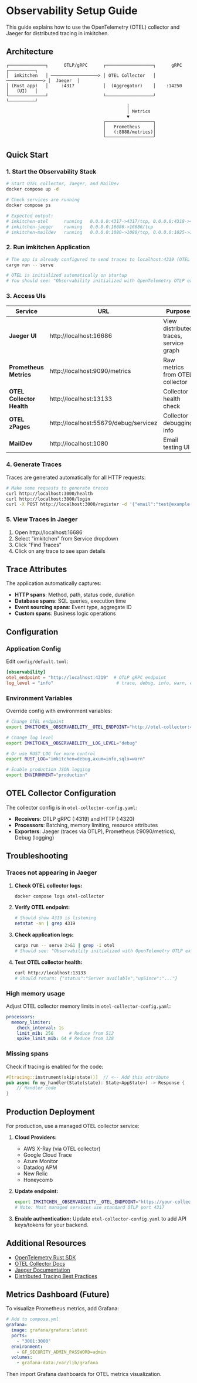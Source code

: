 # Observability Setup Guide

This guide explains how to use the OpenTelemetry (OTEL) collector and Jaeger for distributed tracing in imkitchen.

## Architecture

```
┌──────────────┐      OTLP/gRPC      ┌──────────────────┐      gRPC       ┌──────────┐
│  imkitchen   │ ──────────────────> │ OTEL Collector   │ ──────────────> │  Jaeger  │
│ (Rust app)   │     :4317           │  (Aggregator)    │    :14250       │   (UI)   │
└──────────────┘                     └──────────────────┘                 └──────────┘
                                              │
                                              │ Metrics
                                              ▼
                                     ┌──────────────────┐
                                     │   Prometheus     │
                                     │   (:8888/metrics)│
                                     └──────────────────┘
```

## Quick Start

### 1. Start the Observability Stack

```bash
# Start OTEL collector, Jaeger, and MailDev
docker compose up -d

# Check services are running
docker compose ps

# Expected output:
# imkitchen-otel      running   0.0.0.0:4317->4317/tcp, 0.0.0.0:4318->4318/tcp
# imkitchen-jaeger    running   0.0.0.0:16686->16686/tcp
# imkitchen-maildev   running   0.0.0.0:1080->1080/tcp, 0.0.0.0:1025->1025/tcp
```

### 2. Run imkitchen Application

```bash
# The app is already configured to send traces to localhost:4319 (OTEL collector)
cargo run -- serve

# OTEL is initialized automatically on startup
# You should see: "Observability initialized with OpenTelemetry OTLP exporter"
```

### 3. Access UIs

| Service | URL | Purpose |
|---------|-----|---------|
| **Jaeger UI** | http://localhost:16686 | View distributed traces, service graph |
| **Prometheus Metrics** | http://localhost:9090/metrics | Raw metrics from OTEL collector |
| **OTEL Collector Health** | http://localhost:13133 | Collector health check |
| **OTEL zPages** | http://localhost:55679/debug/servicez | Collector debugging info |
| **MailDev** | http://localhost:1080 | Email testing UI |

### 4. Generate Traces

Traces are generated automatically for all HTTP requests:

```bash
# Make some requests to generate traces
curl http://localhost:3000/health
curl http://localhost:3000/login
curl -X POST http://localhost:3000/register -d '{"email":"test@example.com","password":"test123"}'
```

### 5. View Traces in Jaeger

1. Open http://localhost:16686
2. Select "imkitchen" from Service dropdown
3. Click "Find Traces"
4. Click on any trace to see span details

## Trace Attributes

The application automatically captures:
- **HTTP spans**: Method, path, status code, duration
- **Database spans**: SQL queries, execution time
- **Event sourcing spans**: Event type, aggregate ID
- **Custom spans**: Business logic operations

## Configuration

### Application Config

Edit `config/default.toml`:

```toml
[observability]
otel_endpoint = "http://localhost:4319"  # OTLP gRPC endpoint
log_level = "info"                        # trace, debug, info, warn, error
```

### Environment Variables

Override config with environment variables:

```bash
# Change OTEL endpoint
export IMKITCHEN__OBSERVABILITY__OTEL_ENDPOINT="http://otel-collector:4319"

# Change log level
export IMKITCHEN__OBSERVABILITY__LOG_LEVEL="debug"

# Or use RUST_LOG for more control
export RUST_LOG="imkitchen=debug,axum=info,sqlx=warn"

# Enable production JSON logging
export ENVIRONMENT="production"
```

## OTEL Collector Configuration

The collector config is in `otel-collector-config.yaml`:

- **Receivers**: OTLP gRPC (:4319) and HTTP (:4320)
- **Processors**: Batching, memory limiting, resource attributes
- **Exporters**: Jaeger (traces via OTLP), Prometheus (:9090/metrics), Debug (logging)

## Troubleshooting

### Traces not appearing in Jaeger

1. **Check OTEL collector logs:**
   ```bash
   docker compose logs otel-collector
   ```

2. **Verify OTEL endpoint:**
   ```bash
   # Should show 4319 is listening
   netstat -an | grep 4319
   ```

3. **Check application logs:**
   ```bash
   cargo run -- serve 2>&1 | grep -i otel
   # Should see: "Observability initialized with OpenTelemetry OTLP exporter"
   ```

4. **Test OTEL collector health:**
   ```bash
   curl http://localhost:13133
   # Should return: {"status":"Server available","upSince":"..."}
   ```

### High memory usage

Adjust OTEL collector memory limits in `otel-collector-config.yaml`:

```yaml
processors:
  memory_limiter:
    check_interval: 1s
    limit_mib: 256      # Reduce from 512
    spike_limit_mib: 64 # Reduce from 128
```

### Missing spans

Check if tracing is enabled for the code:

```rust
#[tracing::instrument(skip(state))]  // <-- Add this attribute
pub async fn my_handler(State(state): State<AppState>) -> Response {
    // Handler code
}
```

## Production Deployment

For production, use a managed OTEL collector service:

1. **Cloud Providers:**
   - AWS X-Ray (via OTEL collector)
   - Google Cloud Trace
   - Azure Monitor
   - Datadog APM
   - New Relic
   - Honeycomb

2. **Update endpoint:**
   ```bash
   export IMKITCHEN__OBSERVABILITY__OTEL_ENDPOINT="https://your-collector.example.com:4317"
   # Note: Most managed services use standard OTLP port 4317
   ```

3. **Enable authentication:**
   Update `otel-collector-config.yaml` to add API keys/tokens for your backend.

## Additional Resources

- [OpenTelemetry Rust SDK](https://github.com/open-telemetry/opentelemetry-rust)
- [OTEL Collector Docs](https://opentelemetry.io/docs/collector/)
- [Jaeger Documentation](https://www.jaegertracing.io/docs/)
- [Distributed Tracing Best Practices](https://opentelemetry.io/docs/concepts/observability-primer/)

## Metrics Dashboard (Future)

To visualize Prometheus metrics, add Grafana:

```yaml
# Add to compose.yml
grafana:
  image: grafana/grafana:latest
  ports:
    - "3001:3000"
  environment:
    - GF_SECURITY_ADMIN_PASSWORD=admin
  volumes:
    - grafana-data:/var/lib/grafana
```

Then import Grafana dashboards for OTEL metrics visualization.
